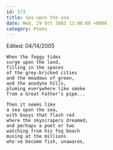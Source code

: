 ```yaml
---
id: 573
title: Sea upon the sea
date: Wed, 29 Oct 2003 12:00:00 +0000
category: Poems
---
```


Edited: 04/14/2005

    When the foggy tides  
    surge upon the land,  
    filling in the spaces  
    of the grey-bricked cities  
    and the meadows of green,  
    and the anodyne hills,  
    pluming everywhere like smoke  
    from a Great Father's pipe...

    Then it seems like  
    a sea upon the sea,  
    with buoys that flash red  
    where the skyscrapers dreamed;  
    and perhaps a poet or two  
    watching from his fog beach  
    musing at the millions  
    who've become fish, unawares.


